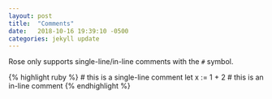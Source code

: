 ```yaml
---
layout: post
title:  "Comments"
date:   2018-10-16 19:39:10 -0500
categories: jekyll update
---
```

Rose only supports single-line/in-line comments with the `#` symbol.

{% highlight ruby %}
    # this is a single-line comment
    let x := 1 + 2  # this is an in-line comment
{% endhighlight %}

